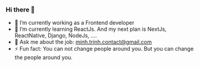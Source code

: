 ### Hi there 👋

- 🔭 I’m currently working as a Frontend developer
- 🌱 I’m currently learning ReactJs. And my next plan is NextJs, ReactNative, Django, NodeJs, ....
- 💬 Ask me about the job: minh.trinh.contact@gmail.com
- ⚡ Fun fact: You can not change people around you. But you can change the people around you.
